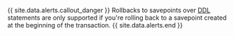 {{ site.data.alerts.callout_danger }}
Rollbacks to savepoints over [DDL](https://en.wikipedia.org/wiki/Data_definition_language) statements are only supported if you're rolling back to a savepoint created at the beginning of the transaction.
{{ site.data.alerts.end }}

